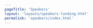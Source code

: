 ```yaml
---
pageTitle: 'Speakers'
layout: 'layouts/speakers-landing.html'
permalink: 'speakers/index.html'
---
```

